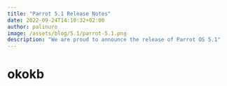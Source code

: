 ```yaml
---
title: "Parrot 5.1 Release Notes"
date: 2022-09-24T14:10:32+02:00
author: palinuro
image: /assets/blog/5.1/parrot-5.1.png
description: "We are proud to announce the release of Parrot OS 5.1"
---
```


# okokb

[](../public/assets/blog/5.1/parrot-5.1.png)